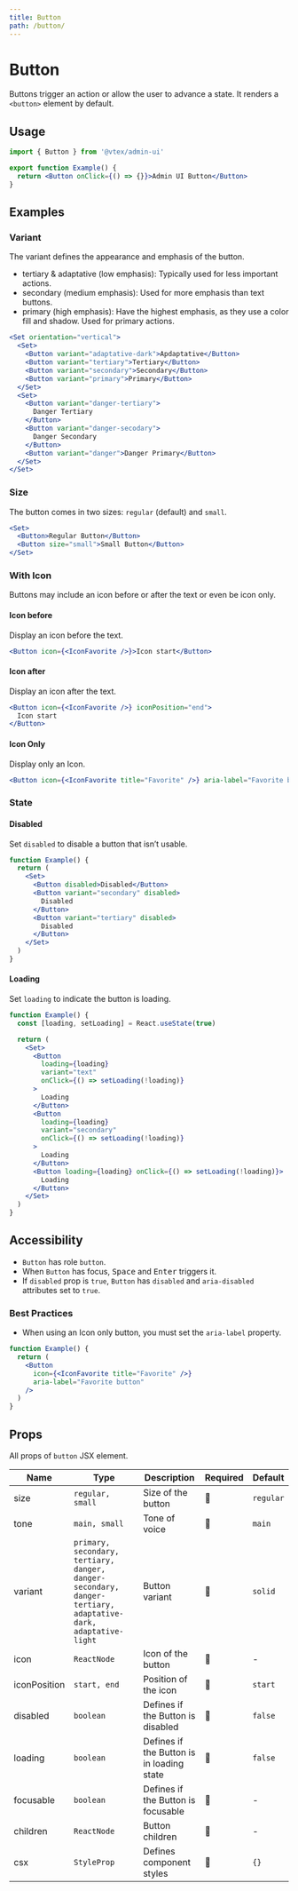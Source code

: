 ```yaml
---
title: Button
path: /button/
---
```


# Button

Buttons trigger an action or allow the user to advance a state. It renders a `<button>` element by default.

## Usage

```jsx isStatic
import { Button } from '@vtex/admin-ui'

export function Example() {
  return <Button onClick={() => {}}>Admin UI Button</Button>
}
```

## Examples

### Variant

The variant defines the appearance and emphasis of the button.

- tertiary & adaptative (low emphasis): Typically used for less important actions.
- secondary (medium emphasis): Used for more emphasis than text buttons.
- primary (high emphasis): Have the highest emphasis, as they use a color fill and shadow. Used for primary actions.

```jsx live
<Set orientation="vertical">
  <Set>
    <Button variant="adaptative-dark">Apdaptative</Button>
    <Button variant="tertiary">Tertiary</Button>
    <Button variant="secondary">Secondary</Button>
    <Button variant="primary">Primary</Button>
  </Set>
  <Set>
    <Button variant="danger-tertiary">
      Danger Tertiary
    </Button>
    <Button variant="danger-secodary">
      Danger Secondary
    </Button>
    <Button variant="danger">Danger Primary</Button>
  </Set>
</Set>
```

### Size

The button comes in two sizes: `regular` (default) and `small`.

```jsx live
<Set>
  <Button>Regular Button</Button>
  <Button size="small">Small Button</Button>
</Set>
```

### With Icon

Buttons may include an icon before or after the text or even be icon only.

#### Icon before

Display an icon before the text.

```jsx live
<Button icon={<IconFavorite />}>Icon start</Button>
```

#### Icon after

Display an icon after the text.

```jsx live
<Button icon={<IconFavorite />} iconPosition="end">
  Icon start
</Button>
```

#### Icon Only

Display only an Icon.

```jsx live
<Button icon={<IconFavorite title="Favorite" />} aria-label="Favorite button" />
```

### State

#### Disabled

Set `disabled` to disable a button that isn’t usable.

```jsx live
function Example() {
  return (
    <Set>
      <Button disabled>Disabled</Button>
      <Button variant="secondary" disabled>
        Disabled
      </Button>
      <Button variant="tertiary" disabled>
        Disabled
      </Button>
    </Set>
  )
}
```

#### Loading

Set `loading` to indicate the button is loading.

```jsx live
function Example() {
  const [loading, setLoading] = React.useState(true)

  return (
    <Set>
      <Button
        loading={loading}
        variant="text"
        onClick={() => setLoading(!loading)}
      >
        Loading
      </Button>
      <Button
        loading={loading}
        variant="secondary"
        onClick={() => setLoading(!loading)}
      >
        Loading
      </Button>
      <Button loading={loading} onClick={() => setLoading(!loading)}>
        Loading
      </Button>
    </Set>
  )
}
```

## Accessibility

- `Button` has role `button`.
- When `Button` has focus, <kbd>Space</kbd> and <kbd>Enter</kbd> triggers it.
- If `disabled` prop is `true`, `Button` has `disabled` and `aria-disabled` attributes set to `true`.

### Best Practices

- When using an Icon only button, you must set the `aria-label` property.

```jsx isStatic
function Example() {
  return (
    <Button
      icon={<IconFavorite title="Favorite" />}
      aria-label="Favorite button"
    />
  )
}
```

## Props

All props of `button` JSX element.

| Name         | Type                | Description                               | Required | Default   |
| ------------ | ------------------- | ----------------------------------------- | -------- | --------- |
| size         | `regular, small`    | Size of the button                        | 🚫       | `regular` |
| tone         | `main, small`       | Tone of voice                             | 🚫       | `main`    |
| variant      | `primary, secondary, tertiary, danger, danger-secondary, danger-tertiary, adaptative-dark, adaptative-light` | Button variant                            | 🚫       | `solid`   |
| icon         | `ReactNode`         | Icon of the button                        | 🚫       | -         |
| iconPosition | `start, end`        | Position of the icon                      | 🚫       | `start`   |
| disabled     | `boolean`           | Defines if the Button is disabled         | 🚫       | `false`   |
| loading      | `boolean`           | Defines if the Button is in loading state | 🚫       | `false`   |
| focusable    | `boolean`           | Defines if the Button is focusable        | 🚫       | -         |
| children     | `ReactNode`         | Button children                           | 🚫       | -         |
| csx          | `StyleProp`         | Defines component styles                  | 🚫       | `{}`      |
